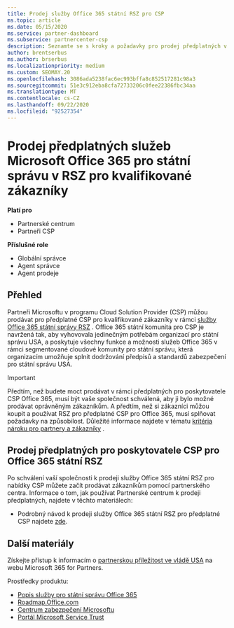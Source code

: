 ```yaml
---
title: Prodej služby Office 365 státní RSZ pro CSP
ms.topic: article
ms.date: 05/15/2020
ms.service: partner-dashboard
ms.subservice: partnercenter-csp
description: Seznamte se s kroky a požadavky pro prodej předplatných v RSZ pro poskytovatele služeb Office 365 státním organizacím pro USA státním zákazníkům nebo dodavatelům.
author: brentserbus
ms.author: brserbus
ms.localizationpriority: medium
ms.custom: SEOMAY.20
ms.openlocfilehash: 3086ada5238fac6ec993bffa8c852517281c98a3
ms.sourcegitcommit: 51e3c912eba8cfa72733206c0fee22386fbc34aa
ms.translationtype: MT
ms.contentlocale: cs-CZ
ms.lasthandoff: 09/22/2020
ms.locfileid: "92527354"
---
```

# <a name="sell-office-365-government-gcc-for-csp-subscriptions-to-qualified-customers"></a>Prodej předplatných služeb Microsoft Office 365 pro státní správu v RSZ pro kvalifikované zákazníky

**Platí pro**

- Partnerské centrum
- Partneři CSP

**Příslušné role**

- Globální správce
- Agent správce
- Agent prodeje

## <a name="overview"></a>Přehled

Partneři Microsoftu v programu Cloud Solution Provider (CSP) můžou prodávat pro předplatné CSP pro kvalifikované zákazníky v rámci [služby Office 365 státní správy RSZ](https://www.microsoft.com/microsoft-365/partners/governmentforCSP) . Office 365 státní komunita pro CSP je navržená tak, aby vyhovovala jedinečným potřebám organizací pro státní správu USA, a poskytuje všechny funkce a možnosti služeb Office 365 v rámci segmentované cloudové komunity pro státní správu, která organizacím umožňuje splnit dodržování předpisů a standardů zabezpečení pro státní správu USA. 

>[!IMPORTANT] 
>Předtím, než budete moct prodávat v rámci předplatných pro poskytovatele CSP Office 365, musí být vaše společnost schválená, aby ji bylo možné prodávat oprávněným zákazníkům. A předtím, než si zákazníci můžou koupit a používat RSZ pro předplatné CSP pro Office 365, musí splňovat požadavky na způsobilost. Důležité informace najdete v tématu [kritéria nároku pro partnery a zákazníky](csp-gcc-validate.md) .


## <a name="sell-office-365-government-gcc-for-csp-subscriptions"></a>Prodej předplatných pro poskytovatele CSP pro Office 365 státní RSZ

Po schválení vaší společnosti k prodeji služby Office 365 státní RSZ pro nabídky CSP můžete začít prodávat zákazníkům pomocí partnerského centra. Informace o tom, jak používat Partnerské centrum k prodeji předplatných, najdete v těchto materiálech: 

-   Podrobný návod k prodeji služby Office 365 státní RSZ pro předplatné CSP najdete [zde](https://go.microsoft.com/fwlink/?linkid=2007323).  


## <a name="additional-resources"></a>Další materiály

Získejte přístup k informacím o [partnerskou příležitost ve vládě USA](https://www.microsoft.com/microsoft-365/partners/governmentforCSP) na webu Microsoft 365 for Partners.

Prostředky produktu:

- [Popis služby pro státní správu Office 365](/office365/servicedescriptions/office-365-platform-service-description/office-365-us-government/office-365-us-government)
- [Roadmap.Office.com](https://products.office.com/business/office-365-roadmap)
- [Centrum zabezpečení Microsoftu](https://www.microsoft.com/TrustCenter/)
- [Portál Microsoft Service Trust](https://aka.ms/STP)